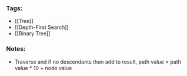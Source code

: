 ### Tags:
- [[Tree]]
- [[Depth-First Search]]
- [[Binary Tree]]
### Notes:
- Traverse and if no descendants then add to result, path value = path value * 10 + node value